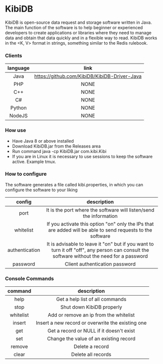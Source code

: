 # KibiDB
KibiDB is open-source data request and storage software written in Java.
The main function of the software is to help beginner or experienced developers to create applications or libraries where they need to manage data and obtain that data quickly and in a flexible way to read.
KibiDB works in the <K, V> format in strings, something similar to the Redis rulebook.

### Clients

| language | link |
|:-:|:-:|
| Java | https://github.com/KibiDB/KibiDB-Driver-Java |
| PHP | NONE |
| C++ | NONE |
| C# | NONE |
| Python | NONE |
| NodeJS | NONE |

### How use

- Have Java 8 or above installed
- Download KibiDB.jar from the Releases area
- Run command java -cp KibiDB.jar com.kibi.Kibi
- If you are in Linux it is necessary to use sessions to keep the software active. Example tmux.

### How to configure
The software generates a file called kibi.properties, in which you can configure the software to your liking

| config | description |
|:-:|:-:|
| port | It is the port where the software will listen/send the information |
| whitelist | If you activate this option "on" only the IPs that are added will be able to send requests to the software |
| authentication | It is advisable to leave it "on" but if you want to turn it off "off", any person can consult the software without the need for a password |
| password | Client authentication password |

### Console Commands

| command | description |
|:-:|:-:|
| help | Get a help list of all commands |
| stop | Shut down KibiDB properly |
| whitelist | Add or remove an ip from the whitelist |
| insert | Insert a new record or overwrite the existing one |
| get | Get a record or NULL if it doesn't exist |
| set | Change the value of an existing record |
| remove | Delete a record |
| clear | Delete all records |



